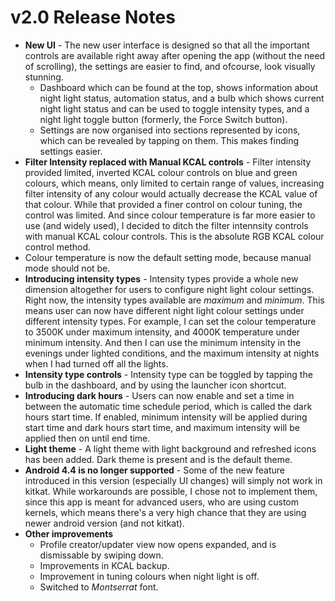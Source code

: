 # v2.0 Release Notes
* __New UI__ - The new user interface is designed so that all the important controls are available right away after opening the app (without the need of scrolling), the settings are easier to find, and ofcourse, look visually stunning.
    * Dashboard which can be found at the top, shows information about night light status, automation status, and a bulb which shows current night light status and can be used to toggle intensity types, and a night light toggle button (formerly, the Force Switch button).
    * Settings are now organised into sections represented by icons, which can be revealed by tapping on them. This makes finding settings easier.
* __Filter Intensity replaced with Manual KCAL controls__ - Filter intensity provided limited, inverted KCAL colour controls on blue and green colours, which means, only limited to certain range of values, increasing filter intensity of any colour would actually decrease the KCAL value of that colour. While that provided a finer control on colour tuning, the control was limited. And since colour temperature is far more easier to use (and widely used), I decided to ditch the filter intennsity controls with manual KCAL colour controls. This is the absolute RGB KCAL colour control method.
* Colour temperature is now the default setting mode, because manual mode should not be.
* __Introducing intensity types__ - Intensity types provide a whole new dimension altogether for users to configure night light colour settings. Right now, the intensity types available are _maximum_ and _minimum_. This means user can now have different night light colour settings under different intensity types. For example, I can set the colour temperature to 3500K under maximum intensity, and 4000K temperature under minimum intensity. And then I can use the minimum intensity in the evenings under lighted conditions, and the maximum intensity at nights when I had turned off all the lights.
* __Intensity type controls__ - Intensity type can be toggled by tapping the bulb in the dashboard, and by using the launcher icon shortcut.
* __Introducing dark hours__ - Users can now enable and set a time in between the automatic time schedule period, which is called the dark hours start time. If enabled, minimum intensity will be applied during start time and dark hours start time, and maximum intensity will be applied then on until end time.
* __Light theme__ - A light theme with light background and refreshed icons has been added. Dark theme is present and is the default theme.
* __Android 4.4 is no longer supported__ - Some of the new feature introduced in this version (especially UI changes) will simply not work in kitkat. While workarounds are possible, I chose not to implement them, since this app is meant for advanced users, who are using custom kernels, which means there's a very high chance that they are using newer android version (and not kitkat).
* __Other improvements__
    * Profile creator/updater view now opens expanded, and is dismissable by swiping down.
    * Improvements in KCAL backup.
    * Improvement in tuning colours when night light is off.
    * Switched to _Montserrat_ font.